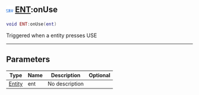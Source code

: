 ## ![server](.gitbook/assets/server.png) [ENT](./readme/ENT/README.md):onUse

```lua
void ENT:onUse(ent)
```

Triggered when a entity presses USE

------
## Parameters

| Type   | Name | Description | Optional |
| ------ | ---- | ----------- | -------: |
| [Entity](./readme/Entity/README.md) | ent | No description |  |

